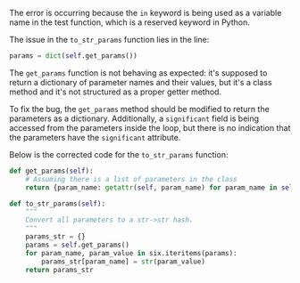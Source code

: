 The error is occurring because the `in` keyword is being used as a variable name in the test function, which is a reserved keyword in Python.

The issue in the `to_str_params` function lies in the line:
```python
params = dict(self.get_params())
```
The `get_params` function is not behaving as expected: it's supposed to return a dictionary of parameter names and their values, but it's a class method and it's not structured as a proper getter method.

To fix the bug, the `get_params` method should be modified to return the parameters as a dictionary. Additionally, a `significant` field is being accessed from the parameters inside the loop, but there is no indication that the parameters have the `significant` attribute.

Below is the corrected code for the `to_str_params` function:

```python
def get_params(self):
    # Assuming there is a list of parameters in the class
    return {param_name: getattr(self, param_name) for param_name in self._parameters}

def to_str_params(self):
    """
    Convert all parameters to a str->str hash.
    """
    params_str = {}
    params = self.get_params()
    for param_name, param_value in six.iteritems(params):
        params_str[param_name] = str(param_value)
    return params_str
```